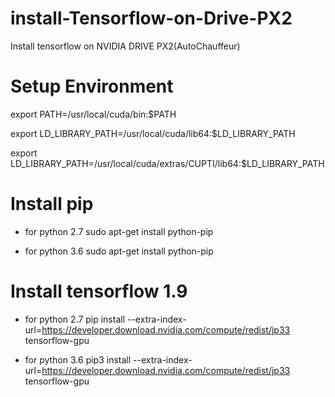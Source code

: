 # install-Tensorflow-on-Drive-PX2

Install tensorflow on NVIDIA DRIVE PX2(AutoChauffeur)

# Setup Environment
export PATH=/usr/local/cuda/bin:$PATH

export LD_LIBRARY_PATH=/usr/local/cuda/lib64:$LD_LIBRARY_PATH

export LD_LIBRARY_PATH=/usr/local/cuda/extras/CUPTI/lib64:$LD_LIBRARY_PATH

# Install pip
- for python 2.7
sudo apt-get install python-pip

- for python 3.6
sudo apt-get install python-pip

# Install tensorflow 1.9
- for python 2.7
pip install --extra-index-url=https://developer.download.nvidia.com/compute/redist/jp33 tensorflow-gpu

- for python 3.6
pip3 install --extra-index-url=https://developer.download.nvidia.com/compute/redist/jp33 tensorflow-gpu
